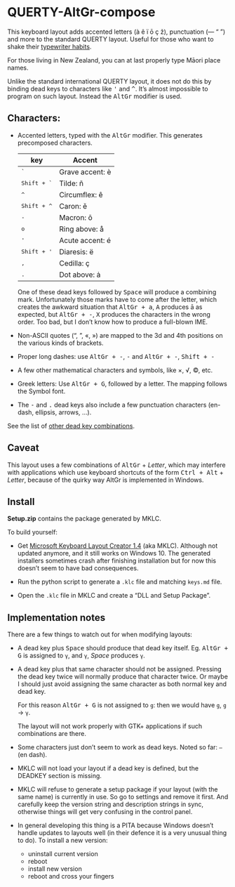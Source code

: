 # QUERTY-AltGr-compose

This keyboard layout adds accented letters (à ê ï ō ç ž), punctuation (— “ ”) and more to the standard QUERTY layout.
Useful for those who want to shake their [typewriter habits](https://practicaltypography.com/typewriter-habits.html).

For those living in New Zealand, you can at last properly type Māori place names.

Unlike the standard international QUERTY layout, it does not do this by binding dead
keys to characters like <kbd>'</kbd> and <kbd>^</kbd>. It’s almost impossible to program
on such layout. Instead the <kbd>AltGr</kbd> modifier is used.

## Characters:

  - Accented letters, typed with the <kbd>AltGr</kbd> modifier. This generates
    precomposed characters.
   
    | key           | Accent |
    | ------------- | ------------- |
    | <kbd>`</kbd>  | Grave accent: è |
    | <kbd>Shift + `</kbd>  | Tilde: ñ |
    | <kbd>^</kbd>  | Circumflex: ê |
    | <kbd>Shift + ^</kbd>  | Caron: ě |
    | <kbd>-</kbd>  | Macron: ō |
    | <kbd>o</kbd>  | Ring above: å |
    | <kbd>'</kbd>  | Acute accent: é |
    | <kbd>Shift + '</kbd>  | Diaresis: ë |
    | <kbd>,</kbd>  | Cedilla: ç |
    | <kbd>.</kbd>  | Dot above: ȧ |
    
    One of these dead keys followed by <kbd>Space</kbd> will produce a combining mark. Unfortunately those 
    marks have     to come after the letter, which creates the awkward situation that <kbd>AltGr + 
    a</kbd>, <kbd>A</kbd> produces ā as     expected, but <kbd>AltGr + -</kbd>, <kbd>X</kbd> produces the 
    characters in the wrong order. Too bad, but I don’t know how to produce a full-blown IME.

  - Non-ASCII quotes (“, ”, «, ») are mapped to the 3d and 4th positions on the various kinds of brackets.
  
  - Proper long dashes: use <kbd>AltGr + -</kbd>, <kbd>-</kbd> and <kbd>AltGr + -</kbd>, <kbd>Shift + -</kbd>
  
  - A few other mathematical characters and symbols, like ×, √, ©, etc.
  
  - Greek letters: Use <kbd>AltGr + G</kbd>, followed by a letter. The mapping follows the Symbol font.
  
  - The <kbd>-</kbd> and <kbd>.</kbd> dead keys also include a few punctuation characters (en-dash, ellipsis, arrows, …).

See the list of [other dead key combinations](keys.md).

## Caveat

This layout uses a few combinations of <kbd>AltGr</kbd> + _Letter_, which may interfere with applications
which use keyboard shortcuts of the form <kbd>Ctrl + Alt</kbd> + _Letter_, because of the quirky
way AltGr is implemented in Windows.

## Install

**Setup.zip** contains the package generated by MKLC.

To build yourself:

 - Get [Microsoft Keyboard Layout Creator 1.4](https://www.microsoft.com/en-nz/download/details.aspx?id=22339)
(aka MKLC). Although not updated anymore, and it still works on Windows 10. The generated installers
sometimes crash after finishing installation but for now this doesn’t seem to have bad consequences.

 - Run the python script to generate a `.klc` file and matching `keys.md` file.
 
 - Open the `.klc` file in MKLC and create a “DLL and Setup Package”.

## Implementation notes

There are a few things to watch out for when modifying layouts:

 - A dead key plus <kbd>Space</kbd> should produce that dead key itself.
   Eg. <kbd>AltGr + G</kbd> is assigned to `γ`, and `γ`, _Space_ produces `γ`.
 
 - A dead key plus that same character should not be assigned. Pressing the
   dead key twice will normally produce that character twice. Or maybe I should
   just avoid assigning the same character as both normal key and dead key.
   
   For this reason <kbd>AltGr + G</kbd> is not assigned to `g`: then we would have
   `g`, `g` → `γ`.
   
   The layout will not work properly with GTK+ applications if such combinations
   are there.

 - Some characters just don’t seem to work as dead keys. Noted so far: `–` (en dash).

 - MKLC will not load your layout if a dead key is defined, but the DEADKEY section is
   missing.
   
 - MKLC will refuse to generate a setup package if your layout (with the same name) is
   currently in use. So go to settings and remove it first. And carefully keep the version
   string and description strings in sync, otherwise things will get very confusing in the
   control panel.

 - In general developing this thing is a PITA because Windows doesn’t handle updates
   to layouts well (in their defence it is a very unusual thing to do). To install a new
   version:
   
    - uninstall current version
    - reboot
    - install new version
    - reboot and cross your fingers
